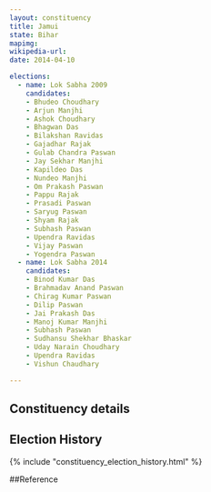 ```yaml
---
layout: constituency
title: Jamui
state: Bihar
mapimg: 
wikipedia-url: 
date: 2014-04-10

elections: 
  - name: Lok Sabha 2009
    candidates: 
    - Bhudeo Choudhary 
    - Arjun Manjhi 
    - Ashok Choudhary 
    - Bhagwan Das 
    - Bilakshan Ravidas 
    - Gajadhar Rajak 
    - Gulab Chandra Paswan 
    - Jay Sekhar Manjhi 
    - Kapildeo Das 
    - Nundeo Manjhi 
    - Om Prakash Paswan 
    - Pappu Rajak 
    - Prasadi Paswan 
    - Saryug Paswan 
    - Shyam Rajak 
    - Subhash Paswan 
    - Upendra Ravidas 
    - Vijay Paswan 
    - Yogendra Paswan  
  - name: Lok Sabha 2014
    candidates: 
    - Binod Kumar Das 
    - Brahmadav Anand Paswan 
    - Chirag Kumar Paswan 
    - Dilip Paswan 
    - Jai Prakash Das 
    - Manoj Kumar Manjhi 
    - Subhash Paswan 
    - Sudhansu Shekhar Bhaskar 
    - Uday Narain Choudhary 
    - Upendra Ravidas 
    - Vishun Chaudhary  

---
```


## Constituency details


## Election History
{% include "constituency_election_history.html" %}

##Reference
